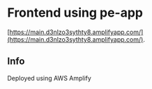 # Frontend using pe-app

[https://main.d3nlzo3sythty8.amplifyapp.com/](https://main.d3nlzo3sythty8.amplifyapp.com/).

## Info

Deployed using AWS Amplify
